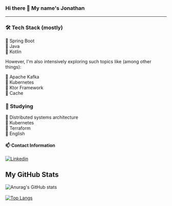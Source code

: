 ### Hi there 👋 My name's Jonathan

<hr></hr>

### 🛠 Tech Stack (mostly)
🔹 Spring Boot <br>
🔹 Java <br>
🔹 Kotlin <br>

However, I'm also intensively exploring such topics like (among other things):

🔹 Apache Kafka <br>
🔹 Kubernetes <br>
🔹 Ktor Framework <br>
🔹 Cache <br>

### 🌱 Studying

🔹 Distributed systems architecture <br>
🔹 Kubernetes <br>
🔹 Terraform <br>
🔹 English

#### 📫 Contact Information
[![Linkedin](https://img.shields.io/badge/linkedin-0077B5?style=for-the-badge&logo=linkedin&logoColor=white)](https://linkedin.com/in/jonathanjorge)


## My GitHub Stats
![Anurag's GitHub stats](https://github-readme-stats.vercel.app/api?username=Jonajor&show_icons=true)
<br><br>
[![Top Langs](https://github-readme-stats.vercel.app/api/top-langs/?username=Jonajor&layout=compact)](https://github.com/Jonajor)

<!--
**Jonajor/Jonajor** is a ✨ _special_ ✨ repository because its `README.md` (this file) appears on your GitHub profile.

Here are some ideas to get you started:

- 🔭 I am currently working with ...
### 🌱 I’m currently learning ...
Kotlin, Python and GraphQL. And I'm specializing in distributed systems architecture
- 👯 I’m looking to collaborate on ...
- 🤔 I’m looking for help with ...
- 💬 Ask me about ...
### 📫 How to reach me: ...
 <a href="#">
    <img src="https://raw.githubusercontent.com/MikeCodesDotNET/ColoredBadges/4a38660afb7be89a6032218589b4454a1285c7f8/svg/social/linkedin.svg" alt="example badge" style="vertical-align:top margin:6px 4px">
  </a>  
- 😄 Pronouns: ...
- ⚡ Fun fact: ...
-->
